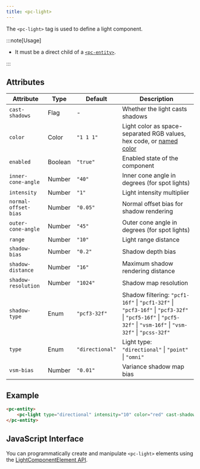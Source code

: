 ```yaml
---
title: <pc-light>
---
```


The `<pc-light>` tag is used to define a light component.

:::note[Usage]

* It must be a direct child of a [`<pc-entity>`](../pc-entity).

:::

## Attributes

<div className="attribute-table">

| Attribute | Type | Default | Description |
| --- | --- | --- | --- |
| `cast-shadows` | Flag | - | Whether the light casts shadows |
| `color` | Color | `"1 1 1"` | Light color as space-separated RGB values, hex code, or [named color](https://github.com/playcanvas/web-components/blob/main/src/colors.ts) |
| `enabled` | Boolean | `"true"` | Enabled state of the component |
| `inner-cone-angle` | Number | `"40"` | Inner cone angle in degrees (for spot lights) |
| `intensity` | Number | `"1"` | Light intensity multiplier |
| `normal-offset-bias` | Number | `"0.05"` | Normal offset bias for shadow rendering |
| `outer-cone-angle` | Number | `"45"` | Outer cone angle in degrees (for spot lights) |
| `range` | Number | `"10"` | Light range distance |
| `shadow-bias` | Number | `"0.2"` | Shadow depth bias |
| `shadow-distance` | Number | `"16"` | Maximum shadow rendering distance |
| `shadow-resolution` | Number | `"1024"` | Shadow map resolution |
| `shadow-type` | Enum | `"pcf3-32f"` | Shadow filtering: `"pcf1-16f"` \| `"pcf1-32f"` \| `"pcf3-16f"` \| `"pcf3-32f"` \| `"pcf5-16f"` \| `"pcf5-32f"` \| `"vsm-16f"` \| `"vsm-32f"` \| `"pcss-32f"` |
| `type` | Enum | `"directional"` | Light type: `"directional"` \| `"point"` \| `"omni"` |
| `vsm-bias` | Number | `"0.01"` | Variance shadow map bias |

</div>

## Example

```html
<pc-entity>
    <pc-light type="directional" intensity="10" color="red" cast-shadows></pc-light>
</pc-entity>
```

## JavaScript Interface

You can programmatically create and manipulate `<pc-light>` elements using the [LightComponentElement API](https://api.playcanvas.com/web-components/classes/LightComponentElement.html).
